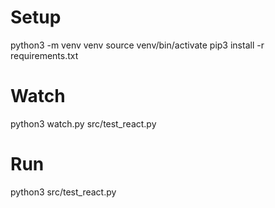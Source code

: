 # Setup

python3 -m venv venv
source venv/bin/activate
pip3 install -r requirements.txt

# Watch

python3 watch.py src/test_react.py

# Run

python3 src/test_react.py
